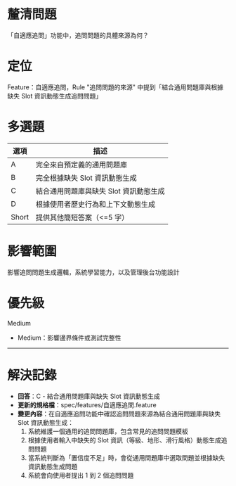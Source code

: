 # 釐清問題

「自適應追問」功能中，追問問題的具體來源為何？

# 定位

Feature：自適應追問，Rule "追問問題的來源" 中提到「結合通用問題庫與根據缺失 Slot 資訊動態生成追問問題」

# 多選題

| 選項 | 描述 |
|--------|-------------|
| A | 完全來自預定義的通用問題庫 |
| B | 完全根據缺失 Slot 資訊動態生成 |
| C | 結合通用問題庫與缺失 Slot 資訊動態生成 |
| D | 根據使用者歷史行為和上下文動態生成 |
| Short | 提供其他簡短答案（<=5 字） |

# 影響範圍

影響追問問題生成邏輯，系統學習能力，以及管理後台功能設計

# 優先級

Medium
- Medium：影響邊界條件或測試完整性

---

# 解決記錄

- **回答**：C - 結合通用問題庫與缺失 Slot 資訊動態生成
- **更新的規格檔**：spec/features/自適應追問.feature
- **變更內容**：在自適應追問功能中確認追問問題來源為結合通用問題庫與缺失 Slot 資訊動態生成：
  1. 系統維護一個通用的追問問題庫，包含常見的追問問題模板
  2. 根據使用者輸入中缺失的 Slot 資訊（等級、地形、滑行風格）動態生成追問問題
  3. 當系統判斷為「置信度不足」時，會從通用問題庫中選取問題並根據缺失資訊動態生成問題
  4. 系統會向使用者提出 1 到 2 個追問問題